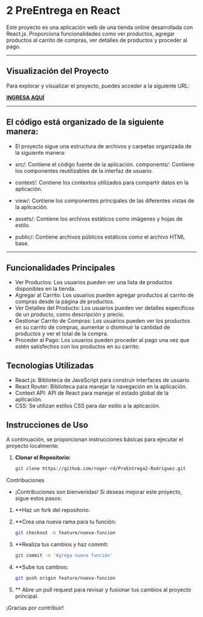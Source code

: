 # 2 PreEntrega en React

Este proyecto es una aplicación web de una tienda online desarrollada con React.js. Proporciona funcionalidades como ver productos, agregar productos al carrito de compras, ver detalles de productos y proceder al pago.



---

## Visualización del Proyecto

Para explorar y visualizar el proyecto, puedes acceder a la siguiente URL:

[**INGRESA AQUÍ**](https://main--eloquent-bunny-8d05e7.netlify.app//) 

---

## El código está organizado de la siguiente manera:

- El proyecto sigue una estructura de archivos y carpetas organizada de la siguiente manera:

- src/: Contiene el código fuente de la aplicación.
components/: Contiene los componentes reutilizables de la interfaz de usuario.
- context/: Contiene los contextos utilizados para compartir datos en la aplicación.
- view/: Contiene los componentes principales de las diferentes vistas de la aplicación.
- assets/: Contiene los archivos estáticos como imágenes y hojas de estilo.
- public/: Contiene archivos públicos estáticos como el archivo HTML base.





---

## Funcionalidades Principales
- Ver Productos: Los usuarios pueden ver una lista de productos disponibles en la tienda.
- Agregar al Carrito: Los usuarios pueden agregar productos al carrito de compras desde la página de productos.
- Ver Detalles del Producto: Los usuarios pueden ver detalles específicos de un producto, como descripción y precio.
- Gestionar Carrito de Compras: Los usuarios pueden ver los productos en su carrito de compras, aumentar o disminuir la cantidad de productos y ver el total de la compra.
- Proceder al Pago: Los usuarios pueden proceder al pago una vez que estén satisfechos con los productos en su carrito.

## Tecnologías Utilizadas
- React.js: Biblioteca de JavaScript para construir interfaces de usuario.
- React Router: Biblioteca para manejar la navegación en la aplicación.
- Context API: API de React para manejar el estado global de la aplicación.
- CSS: Se utilizan estilos CSS para dar estilo a la aplicación.


## Instrucciones de Uso

A continuación, se proporcionan instrucciones básicas para ejecutar el proyecto localmente:

1. **Clonar el Repositorio:**
   ```bash
   git clone https://github.com/roger-rd/PreEntrega2-Rodriguez.git


Contribuciones
- ¡Contribuciones son bienvenidas! Si deseas mejorar este proyecto, sigue estos pasos:

1. **Haz un fork del repositorio.

2. **Crea una nueva rama para tu función:
    ```bash
    git checkout -b feature/nueva-funcion

3. **Realiza tus cambios y haz commit:
    ```bash
    git commit -m 'Agrega nueva función'

4. **Sube tus cambios:
    ```bash
    git push origin feature/nueva-funcion

5. ** Abre un pull request para revisar y fusionar tus cambios al proyecto principal.

¡Gracias por contribuir!








